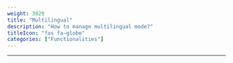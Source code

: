 ```yaml
---
weight: 3020
title: "Multilingual"
description: "How to manage multilingual mode?"
titleIcon: "fas fa-globe"
categories: ["Functionalities"]
---
```


---
